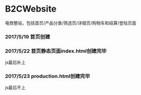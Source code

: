 # B2CWebsite
电商整站，包括首页/产品分类/筛选页/详细页/购物车和结算/登陆页面
### 2017/5/19 首页创建
### 2017/5/22 首页静态页面index.html创建完毕
js最后补上
### 2017/5/23 production.html创建完毕
js最后不上